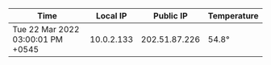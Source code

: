 | Time     | Local IP | Public IP | Temperature |
| ----------- | ----------- | ----------- | ----------- |
| Tue 22 Mar 2022 03:00:01 PM +0545      | 10.0.2.133     | 202.51.87.226  | 54.8° |

